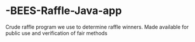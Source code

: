 # -BEES-Raffle-Java-app
Crude raffle program we use to determine raffle winners. Made available for public use and verification of fair methods
